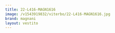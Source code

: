 ```yaml
---
title: 22-L416-MAGN1616
image: /v1543919832/viterbo/22-L416-MAGN1616.jpg
brand: magnani
layout: vestito
---
```

